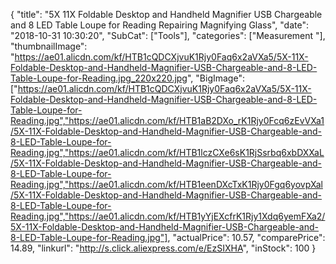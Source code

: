 {
	"title": "5X 11X Foldable Desktop and Handheld Magnifier USB Chargeable and 8 LED Table Loupe for Reading Repairing Magnifying Glass",
	"date": "2018-10-31 10:30:20",
	"SubCat": ["Tools"],
	"categories": ["Measurement "],
	"thumbnailImage": "https://ae01.alicdn.com/kf/HTB1cQDCXjvuK1Rjy0Faq6x2aVXa5/5X-11X-Foldable-Desktop-and-Handheld-Magnifier-USB-Chargeable-and-8-LED-Table-Loupe-for-Reading.jpg_220x220.jpg",
	"BigImage": ["https://ae01.alicdn.com/kf/HTB1cQDCXjvuK1Rjy0Faq6x2aVXa5/5X-11X-Foldable-Desktop-and-Handheld-Magnifier-USB-Chargeable-and-8-LED-Table-Loupe-for-Reading.jpg","https://ae01.alicdn.com/kf/HTB1aB2DXo_rK1Rjy0Fcq6zEvVXa1/5X-11X-Foldable-Desktop-and-Handheld-Magnifier-USB-Chargeable-and-8-LED-Table-Loupe-for-Reading.jpg","https://ae01.alicdn.com/kf/HTB1lczCXe6sK1RjSsrbq6xbDXXaL/5X-11X-Foldable-Desktop-and-Handheld-Magnifier-USB-Chargeable-and-8-LED-Table-Loupe-for-Reading.jpg","https://ae01.alicdn.com/kf/HTB1eenDXcTxK1Rjy0Fgq6yovpXal/5X-11X-Foldable-Desktop-and-Handheld-Magnifier-USB-Chargeable-and-8-LED-Table-Loupe-for-Reading.jpg","https://ae01.alicdn.com/kf/HTB1yYjEXcfrK1Rjy1Xdq6yemFXa2/5X-11X-Foldable-Desktop-and-Handheld-Magnifier-USB-Chargeable-and-8-LED-Table-Loupe-for-Reading.jpg"],
	"actualPrice": 10.57,
	"comparePrice": 14.89,
	"linkurl": "http://s.click.aliexpress.com/e/EzSIXHA",
	"inStock": 100
}
